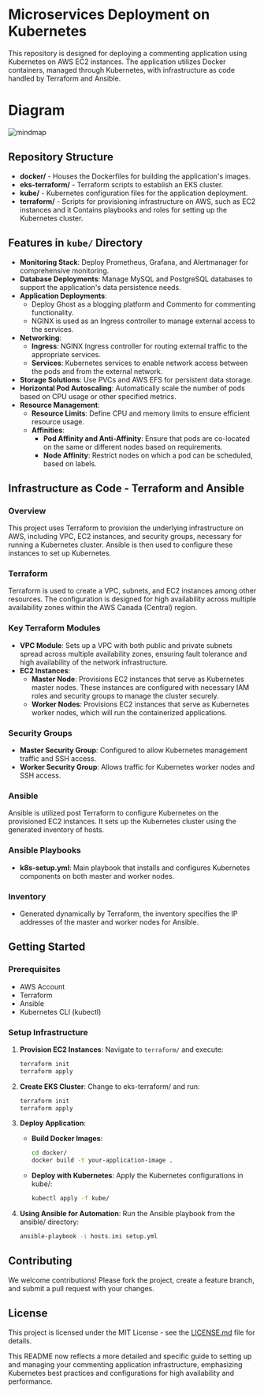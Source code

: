 # Microservices Deployment on Kubernetes

This repository is designed for deploying a commenting application using Kubernetes on AWS EC2 instances. The application utilizes Docker containers, managed through Kubernetes, with infrastructure as code handled by Terraform and Ansible.

# Diagram 
![mindmap](https://github.com/sabayneh1/MicroBlogOps/assets/59586300/6d7dc495-c2de-4e99-8c87-59d616de816c)

## Repository Structure

- **docker/** - Houses the Dockerfiles for building the application's images.
- **eks-terraform/** - Terraform scripts to establish an EKS cluster.
- **kube/** - Kubernetes configuration files for the application deployment.
- **terraform/** - Scripts for provisioning infrastructure on AWS, such as EC2 instances and it Contains playbooks and roles for setting up the Kubernetes cluster.

## Features in `kube/` Directory

- **Monitoring Stack**: Deploy Prometheus, Grafana, and Alertmanager for comprehensive monitoring.
- **Database Deployments**: Manage MySQL and PostgreSQL databases to support the application's data persistence needs.
- **Application Deployments**:
    - Deploy Ghost as a blogging platform and Commento for commenting functionality.
    - NGINX is used as an Ingress controller to manage external access to the services.
- **Networking**:
    - **Ingress**: NGINX Ingress controller for routing external traffic to the appropriate services.
    - **Services**: Kubernetes services to enable network access between the pods and from the external network.
- **Storage Solutions**: Use PVCs and AWS EFS for persistent data storage.
- **Horizontal Pod Autoscaling**: Automatically scale the number of pods based on CPU usage or other specified metrics.
- **Resource Management**:
    - **Resource Limits**: Define CPU and memory limits to ensure efficient resource usage.
    - **Affinities**:
        - **Pod Affinity and Anti-Affinity**: Ensure that pods are co-located on the same or different nodes based on requirements.
        - **Node Affinity**: Restrict nodes on which a pod can be scheduled, based on labels.

## Infrastructure as Code - Terraform and Ansible

### Overview

This project uses Terraform to provision the underlying infrastructure on AWS, including VPC, EC2 instances, and security groups, necessary for running a Kubernetes cluster. Ansible is then used to configure these instances to set up Kubernetes.

### Terraform

Terraform is used to create a VPC, subnets, and EC2 instances among other resources. The configuration is designed for high availability across multiple availability zones within the AWS Canada (Central) region.

### Key Terraform Modules

- **VPC Module**: Sets up a VPC with both public and private subnets spread across multiple availability zones, ensuring fault tolerance and high availability of the network infrastructure.
- **EC2 Instances**:
    - **Master Node**: Provisions EC2 instances that serve as Kubernetes master nodes. These instances are configured with necessary IAM roles and security groups to manage the cluster securely.
    - **Worker Nodes**: Provisions EC2 instances that serve as Kubernetes worker nodes, which will run the containerized applications.

### Security Groups

- **Master Security Group**: Configured to allow Kubernetes management traffic and SSH access.
- **Worker Security Group**: Allows traffic for Kubernetes worker nodes and SSH access.

### Ansible

Ansible is utilized post Terraform to configure Kubernetes on the provisioned EC2 instances. It sets up the Kubernetes cluster using the generated inventory of hosts.

### Ansible Playbooks

- **k8s-setup.yml**: Main playbook that installs and configures Kubernetes components on both master and worker nodes.

### Inventory

- Generated dynamically by Terraform, the inventory specifies the IP addresses of the master and worker nodes for Ansible.

## Getting Started

### Prerequisites

- AWS Account
- Terraform
- Ansible
- Kubernetes CLI (kubectl)

### Setup Infrastructure

1. **Provision EC2 Instances**:
Navigate to `terraform/` and execute:
    
    ```bash
    terraform init
    terraform apply
    
    ```
    
2. **Create EKS Cluster**:
Change to eks-terraform/ and run:
    
    ```bash
    terraform init
    terraform apply
    
    ```
    
3. **Deploy Application**:
    - **Build Docker Images**:
        
        ```bash
        cd docker/
        docker build -t your-application-image .
        
        ```
        
    - **Deploy with Kubernetes**:
    Apply the Kubernetes configurations in kube/:
        
        ```bash
        kubectl apply -f kube/
        
        ```
        
4. **Using Ansible for Automation**:
Run the Ansible playbook from the ansible/ directory:
    
    ```bash
    ansible-playbook -i hosts.ini setup.yml
    
    ```
    

## Contributing

We welcome contributions! Please fork the project, create a feature branch, and submit a pull request with your changes.

## License

This project is licensed under the MIT License - see the [LICENSE.md](http://license.md/) file for details.

This README now reflects a more detailed and specific guide to setting up and managing your commenting application infrastructure, emphasizing Kubernetes best practices and configurations for high availability and performance.
